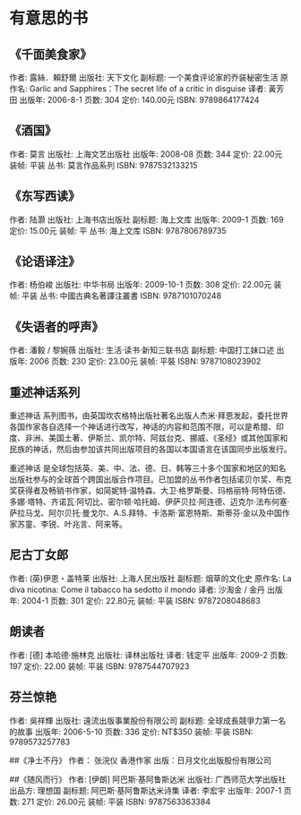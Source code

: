 # 有意思的书
## 《千面美食家》
作者: 露絲．賴舒爾
出版社: 天下文化
副标题: 一个美食评论家的乔装秘密生活
原作名: Garlic and Sapphires：The secret life of a critic in disguise
译者: 黃芳田
出版年: 2006-8-1
页数: 304
定价: 140.00元
ISBN: 9789864177424

## 《酒国》
作者:  莫言
出版社: 上海文艺出版社
出版年: 2008-08
页数: 344
定价: 22.00元
装帧: 平装
丛书: 莫言作品系列
ISBN: 9787532133215

## 《东写西读》
作者:  陆灏
出版社: 上海书店出版社
副标题: 海上文库
出版年: 2009-1
页数: 169
定价: 15.00元
装帧: 平
丛书: 海上文库
ISBN: 9787806789735

## 《论语译注》
作者:  杨伯峻
出版社: 中华书局
出版年: 2009-10-1
页数: 308
定价: 22.00元
装帧: 平装
丛书: 中國古典名著譯注叢書
ISBN: 9787101070248

## 《失语者的呼声》
作者: 潘毅 / 黎婉薇
出版社: 生活·读书·新知三联书店
副标题: 中国打工妹口述
出版年: 2006
页数: 230
定价: 23.00元
装帧: 平裝
ISBN: 9787108023902

## 重述神话系列
重述神话 系列图书，由英国坎农格特出版社著名出版人杰米·拜恩发起，委托世界各国作家各自选择一个神话进行改写，神话的内容和范围不限，可以是希腊、印度、非洲、美国土著、伊斯兰、凯尔特、阿兹台克、挪威、《圣经》或其他国家和民族的神话，然后由参加该共同出版项目的各国以本国语言在该国同步出版发行。

重述神话 是全球包括英、美、中、法、德、日、韩等三十多个国家和地区的知名出版社参与的全球首个跨国出版合作项目。已加盟的丛书作者包括诺贝尔奖、布克奖获得者及畅销书作家，如简妮特·温特森、大卫·格罗斯曼、玛格丽特·阿特伍德、多娜·塔特、齐诺瓦·阿切比、密尔顿·哈托姆、伊萨贝拉·阿连德、迈克尔·法布何塞·萨拉马戈、阿尔贝托·曼戈尔、A.S.拜特、卡洛斯·富恩特斯、斯蒂芬·金以及中国作家苏童、李锐、叶兆言、阿来等。

## 尼古丁女郎
作者: (英)伊恩・盖特莱
出版社: 上海人民出版社
副标题: 烟草的文化史
原作名: La diva nicotina: Come il tabacco ha sedotto il mondo
译者: 沙淘金 / 金丹
出版年: 2004-1
页数: 301
定价: 22.80元
装帧: 平装
ISBN: 9787208048683

## 朗读者
作者:  [德] 本哈德·施林克
出版社: 译林出版社
译者: 钱定平
出版年: 2009-2
页数: 197
定价: 22.00
装帧: 平装
ISBN: 9787544707923

## 芬兰惊艳
作者: 吳祥輝
出版社: 遠流出版事業股份有限公司
副标题: 全球成長競爭力第一名的故事
出版年: 2006-5-10
页数: 336
定价: NT$350
装帧: 平装
ISBN: 9789573257783

##《净土不丹》
作者： 张浣仪 香港作家
出版：日月文化出版股份有限公司

##《随风而行》
作者:  [伊朗] 阿巴斯·基阿鲁斯达米
出版社: 广西师范大学出版社
出品方: 理想国
副标题: 阿巴斯·基阿鲁斯达米诗集
译者: 李宏宇
出版年: 2007-1
页数: 271
定价: 26.00元
装帧: 平装
ISBN: 9787563363384